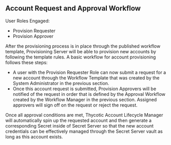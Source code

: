 ﻿[title]: # (Account Request and Approval Workflow)
[tags]: # (,)
[priority]: # (1820)
## Account Request and Approval Workflow

User Roles Engaged:

* Provision Requester
* Provision Approver

After the provisioning process is in place through the published workflow template, Provisioning Server will be able to provision new accounts by following the template rules. A basic workflow for account provisioning follows these steps:

* A user with the Provision Requester Role can now submit a request for a new account through the Workflow Template that was created by the System Administrator in the previous section.
* Once this account request is submitted, Provision Approvers will be notified of the request in order that is defined by the Approval Workflow created by the Workflow Manager in the previous section. Assigned approvers will sign off on the request or reject the request.

Once all approval conditions are met, Thycotic Account Lifecycle Manager will automatically spin up the requested account and then generate a corresponding Secret inside of Secret Server so that the new account credentials can be effectively managed through the Secret Server vault as long as this account exists.
